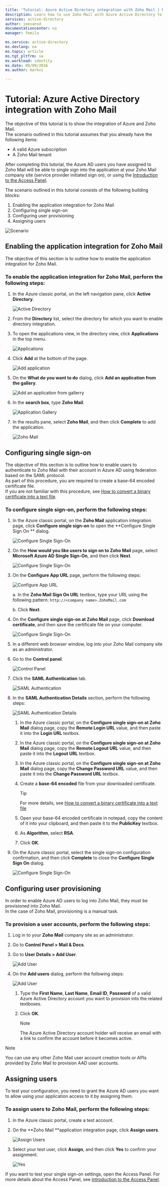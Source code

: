 ```yaml
---
title: 'Tutorial: Azure Active Directory integration with Zoho Mail | Microsoft Azure'
description: Learn how to use Zoho Mail with Azure Active Directory to enable single sign-on, automated provisioning, and more!.
services: active-directory
author: jeevansd
documentationcenter: na
manager: femila

ms.service: active-directory
ms.devlang: na
ms.topic: article
ms.tgt_pltfrm: na
ms.workload: identity
ms.date: 09/09/2016
ms.author: markvi

---
```

# Tutorial: Azure Active Directory integration with Zoho Mail
The objective of this tutorial is to show the integration of Azure and Zoho Mail.  
The scenario outlined in this tutorial assumes that you already have the following items:

* A valid Azure subscription
* A Zoho Mail tenant

After completing this tutorial, the Azure AD users you have assigned to Zoho Mail will be able to single sign into the application at your Zoho Mail company site (service provider initiated sign on), or using the [Introduction to the Access Panel](active-directory-saas-access-panel-introduction.md).

The scenario outlined in this tutorial consists of the following building blocks:

1. Enabling the application integration for Zoho Mail
2. Configuring single sign-on
3. Configuring user provisioning
4. Assigning users

![Scenario](./media/active-directory-saas-zoho-mail-tutorial/IC789600.png "Scenario")

## Enabling the application integration for Zoho Mail
The objective of this section is to outline how to enable the application integration for Zoho Mail.

### To enable the application integration for Zoho Mail, perform the following steps:
1. In the Azure classic portal, on the left navigation pane, click **Active Directory**.
   
   ![Active Directory](./media/active-directory-saas-zoho-mail-tutorial/IC700993.png "Active Directory")
2. From the **Directory** list, select the directory for which you want to enable directory integration.
3. To open the applications view, in the directory view, click **Applications** in the top menu.
   
   ![Applications](./media/active-directory-saas-zoho-mail-tutorial/IC700994.png "Applications")
4. Click **Add** at the bottom of the page.
   
   ![Add application](./media/active-directory-saas-zoho-mail-tutorial/IC749321.png "Add application")
5. On the **What do you want to do** dialog, click **Add an application from the gallery**.
   
   ![Add an application from gallerry](./media/active-directory-saas-zoho-mail-tutorial/IC749322.png "Add an application from gallerry")
6. In the **search box**, type **Zoho Mail**.
   
   ![Application Gallery](./media/active-directory-saas-zoho-mail-tutorial/IC789601.png "Application Gallery")
7. In the results pane, select **Zoho Mail**, and then click **Complete** to add the application.
   
   ![Zoho Mail](./media/active-directory-saas-zoho-mail-tutorial/IC789602.png "Zoho Mail")

## Configuring single sign-on
The objective of this section is to outline how to enable users to authenticate to Zoho Mail with their account in Azure AD using federation based on the SAML protocol.  
As part of this procedure, you are required to create a base-64 encoded certificate file.  
If you are not familiar with this procedure, see [How to convert a binary certificate into a text file](http://youtu.be/PlgrzUZ-Y1o).

### To configure single sign-on, perform the following steps:
1. In the Azure classic portal, on the **Zoho Mail** application integration page, click **Configure single sign-on** to open the **Configure Single Sign On ** dialog.
   
   ![Configure Single Sign-On](./media/active-directory-saas-zoho-mail-tutorial/IC789603.png "Configure Single Sign-On")
2. On the **How would you like users to sign on to Zoho Mail** page, select **Microsoft Azure AD Single Sign-On**, and then click **Next**.
   
   ![Configure Single Sign-On](./media/active-directory-saas-zoho-mail-tutorial/IC789604.png "Configure Single Sign-On")
3. On the **Configure App URL** page, perform the following steps:
   
   ![Configure App URL](./media/active-directory-saas-zoho-mail-tutorial/IC789605.png "Configure App URL")
   
   a. In the **Zoho Mail Sign On URL** textbox, type your URL using the following pattern: `http://<company name>.ZohoMail.com`
   
   b. Click **Next**.
4. On the **Configure single sign-on at Zoho Mail** page, click **Download certificate**, and then save the certificate file on your computer.
   
   ![Configure Single Sign-On](./media/active-directory-saas-zoho-mail-tutorial/IC789606.png "Configure Single Sign-On")
5. In a different web browser window, log into your Zoho Mail company site as an administrator.
6. Go to the **Control panel**.
   
   ![Control Panel](./media/active-directory-saas-zoho-mail-tutorial/IC789607.png "Control Panel")
7. Click the **SAML Authentication** tab.
   
   ![SAML Authentication](./media/active-directory-saas-zoho-mail-tutorial/IC789608.png "SAML Authentication")
8. In the **SAML Authentication Details** section, perform the following steps:
   
   ![SAML Authentication Details](./media/active-directory-saas-zoho-mail-tutorial/IC789609.png "SAML Authentication Details")
   
   1. In the Azure classic portal, on the **Configure single sign-on at Zoho Mail** dialog page, copy the **Remote Login URL** value, and then paste it into the **Login URL** textbox.
   2. In the Azure classic portal, on the **Configure single sign-on at Zoho Mail** dialog page, copy the **Remote Logout URL** value, and then paste it into the **Logout URL** textbox.
   3. In the Azure classic portal, on the **Configure single sign-on at Zoho Mail** dialog page, copy the **Change Password URL** value, and then paste it into the **Change Password URL** textbox.
   4. Create a **base-64 encoded** file from your downloaded certificate.  
      
      > [!TIP]
      > For more details, see [How to convert a binary certificate into a text file](http://youtu.be/PlgrzUZ-Y1o)
      > 
      > 
   5. Open your base-64 encoded certificate in notepad, copy the content of it into your clipboard, and then paste it to the **PublicKey** textbox.
   6. As **Algorithm**, select **RSA**.
   7. Click **OK**.
9. On the Azure classic portal, select the single sign-on configuration confirmation, and then click **Complete** to close the **Configure Single Sign On** dialog.
   
   ![Configure Single Sign-On](./media/active-directory-saas-zoho-mail-tutorial/IC789610.png "Configure Single Sign-On")

## Configuring user provisioning
In order to enable Azure AD users to log into Zoho Mail, they must be provisioned into Zoho Mail.  
In the case of Zoho Mail, provisioning is a manual task.

### To provision a user accounts, perform the following steps:
1. Log in to your **Zoho Mail** company site as an administrator.
2. Go to **Control Panel \> Mail & Docs**.
3. Go to **User Details \> Add User**.
   
   ![Add User](./media/active-directory-saas-zoho-mail-tutorial/IC789611.png "Add User")
4. On the **Add users** dialog, perform the following steps:
   
   ![Add User](./media/active-directory-saas-zoho-mail-tutorial/IC789612.png "Add User")
   
   1. Type the **First Name**, **Last Name**, **Email ID**, **Password** of a valid Azure Active Directory account you want to provision into the related textboxes.
   2. Click **OK**.  
      
      > [!NOTE]
      > The Azure Active Directory account holder will receive an email with a link to confirm the account before it becomes active.
      > 
      > 

> [!NOTE]
> You can use any other Zoho Mail user account creation tools or APIs provided by Zoho Mail to provision AAD user accounts.
> 
> 

## Assigning users
To test your configuration, you need to grant the Azure AD users you want to allow using your application access to it by assigning them.

### To assign users to Zoho Mail, perform the following steps:
1. In the Azure classic portal, create a test account.
2. On the **Zoho Mail **application integration page, click **Assign users**.
   
   ![Assign Users](./media/active-directory-saas-zoho-mail-tutorial/IC789613.png "Assign Users")
3. Select your test user, click **Assign**, and then click **Yes** to confirm your assignment.
   
   ![Yes](./media/active-directory-saas-zoho-mail-tutorial/IC767830.png "Yes")

If you want to test your single sign-on settings, open the Access Panel. For more details about the Access Panel, see [Introduction to the Access Panel](active-directory-saas-access-panel-introduction.md).


